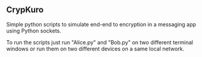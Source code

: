 ## CrypKuro
Simple python scripts to simulate end-end to encryption in a messaging app using Python sockets.

To run the scripts just run "Alice.py" and "Bob.py" on two different terminal windows or run them on two different devices on a same local network.
